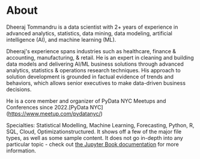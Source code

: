 # About

Dheeraj Tommandru is a data scientist with 2+ years of experience in advanced analytics, statistics, data mining, data modeling, artificial intelligence (AI), and machine learning (ML). 

Dheeraj's experience spans industries such as healthcare, finance & accounting, manufacturing, & retail. He is an expert in cleaning and building data models and delivering AI/ML business solutions through advanced analytics, statistics & operations research techniques. His approach to solution development is grounded in factual evidence of trends and behaviors, which allows senior executives to make data-driven business decisions.

He is a core member and organizer of PyData NYC Meetups and Conferences since 2022.[PyData NYC] (https://www.meetup.com/pydatanyc/)

Specialties: Statistical Modelling, Machine Learning, Forecasting, Python, R, SQL, Cloud, Optimizationstructured.
It shows off a few of the major file types, as well as some sample content.
It does not go in-depth into any particular topic - check out [the Jupyter Book documentation](https://jupyterbook.org) for more information.


```{tableofcontents}
```
